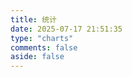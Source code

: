 ```yaml
---
title: 统计
date: 2025-07-17 21:51:35
type: "charts"
comments: false
aside: false
---
```


<script src="/js/echarts.min.js"></script>

<!-- 文章发布时间统计图 --> <!-- 2025-06是从2025年6月开始计算 -->
<div id="posts-chart" data-start="2025-06" style="border-radius: 8px; height: 300px; padding: 10px;"></div>
<!-- 文章标签统计图 --> <!-- data-length="10" 是显示的标签数量 -->
<div id="tags-chart" data-length="10" style="border-radius: 8px; height: 300px; padding: 10px;"></div>
<!-- 文章分类统计图 -->
<div id="categories-chart" data-parent="true" style="border-radius: 8px; height: 300px; padding: 10px;"></div>